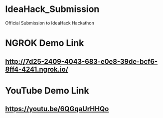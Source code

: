 # IdeaHack_Submission
Official Submission to IdeaHack Hackathon

# NGROK Demo Link
## http://7d25-2409-4043-683-e0e8-39de-bcf6-8ff4-4241.ngrok.io/

# YouTube Demo Link
## https://youtu.be/6QGqaUrHHQo
